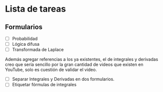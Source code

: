 # Lista de tareas

## Formularios

- [ ] Probabilidad
- [ ] Lógica difusa
- [ ] Transformada de Laplace

Además agregar referencias a los ya existentes, el de integrales y derivadas creo que sería sencillo por la gran cantidad de videos que existen en YouTube, solo es cuestión de validar el video.

- [ ] Separar Integrales y Derivadas en dos formularios.
- [ ] Etiquetar fórmulas de integrales

